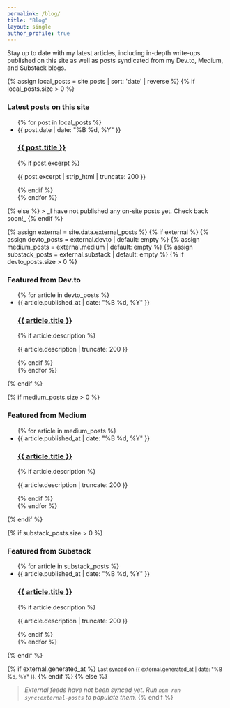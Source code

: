 ```yaml
---
permalink: /blog/
title: "Blog"
layout: single
author_profile: true
---
```


Stay up to date with my latest articles, including in-depth write-ups published on this site as well as posts syndicated from my Dev.to, Medium, and Substack blogs.

{% assign local_posts = site.posts | sort: 'date' | reverse %}
{% if local_posts.size > 0 %}
### Latest posts on this site

<ul class="posts-list">
  {% for post in local_posts %}
  <li>
    <span class="post-meta">{{ post.date | date: "%B %d, %Y" }}</span>
    <h3><a href="{{ post.url | relative_url }}">{{ post.title }}</a></h3>
    {% if post.excerpt %}
    <p>{{ post.excerpt | strip_html | truncate: 200 }}</p>
    {% endif %}
  </li>
  {% endfor %}
</ul>
{% else %}
> _I have not published any on-site posts yet. Check back soon!_
{% endif %}

{% assign external = site.data.external_posts %}
{% if external %}
  {% assign devto_posts = external.devto | default: empty %}
  {% assign medium_posts = external.medium | default: empty %}
  {% assign substack_posts = external.substack | default: empty %}
  {% if devto_posts.size > 0 %}
### Featured from Dev.to

<ul class="posts-list">
  {% for article in devto_posts %}
  <li>
    <span class="post-meta">{{ article.published_at | date: "%B %d, %Y" }}</span>
    <h3><a href="{{ article.url }}" target="_blank" rel="noopener noreferrer">{{ article.title }}</a></h3>
    {% if article.description %}
    <p>{{ article.description | truncate: 200 }}</p>
    {% endif %}
  </li>
  {% endfor %}
</ul>
  {% endif %}

  {% if medium_posts.size > 0 %}
### Featured from Medium

<ul class="posts-list">
  {% for article in medium_posts %}
  <li>
    <span class="post-meta">{{ article.published_at | date: "%B %d, %Y" }}</span>
    <h3><a href="{{ article.url }}" target="_blank" rel="noopener noreferrer">{{ article.title }}</a></h3>
    {% if article.description %}
    <p>{{ article.description | truncate: 200 }}</p>
    {% endif %}
  </li>
  {% endfor %}
</ul>
  {% endif %}

  {% if substack_posts.size > 0 %}
### Featured from Substack

<ul class="posts-list">
  {% for article in substack_posts %}
  <li>
    <span class="post-meta">{{ article.published_at | date: "%B %d, %Y" }}</span>
    <h3><a href="{{ article.url }}" target="_blank" rel="noopener noreferrer">{{ article.title }}</a></h3>
    {% if article.description %}
    <p>{{ article.description | truncate: 200 }}</p>
    {% endif %}
  </li>
  {% endfor %}
</ul>
  {% endif %}

  {% if external.generated_at %}
<small class="last-updated">Last synced on {{ external.generated_at | date: "%B %d, %Y" }}.</small>
  {% endif %}
{% else %}
> _External feeds have not been synced yet. Run `npm run sync:external-posts` to populate them._
{% endif %}

